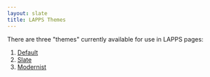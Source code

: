 ```yaml
---
layout: slate
title: LAPPS Themes
---
```


There are three "themes" currently available for use in LAPPS pages:

1. [Default](examples/default.html)
1. [Slate](examples/slate.html)
1. [Modernist](examples/modernist.html)

